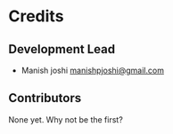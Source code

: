 # Credits


## Development Lead

* Manish joshi <manishpjoshi@gmail.com>

## Contributors

None yet. Why not be the first?
